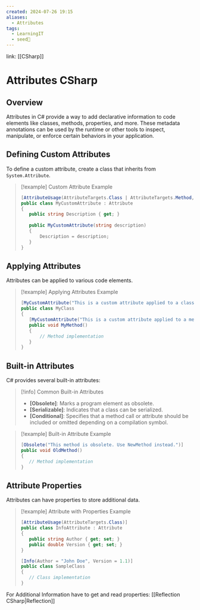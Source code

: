 ```yaml
---
created: 2024-07-26 19:15
aliases:
  - Attributes
tags:
  - LearningIT
  - seed🌱
---
```


link: [[CSharp]]

# Attributes CSharp
## Overview

Attributes in C# provide a way to add declarative information to code elements like classes, methods, properties, and more. These metadata annotations can be used by the runtime or other tools to inspect, manipulate, or enforce certain behaviors in your application.

## Defining Custom Attributes

To define a custom attribute, create a class that inherits from `System.Attribute`.

> [!example] Custom Attribute Example
>``` csharp
>[AttributeUsage(AttributeTargets.Class | AttributeTargets.Method, AllowMultiple = true)]
>public class MyCustomAttribute : Attribute
>{
>    public string Description { get; }
>    
>    public MyCustomAttribute(string description)
>    {
>        Description = description;
>    }
>}
>
>```

## Applying Attributes

Attributes can be applied to various code elements.

> [!example] Applying Attributes Example
>``` csharp
>[MyCustomAttribute("This is a custom attribute applied to a class.")]
>public class MyClass
>{
>    [MyCustomAttribute("This is a custom attribute applied to a method.")]
>    public void MyMethod()
>    {
>        // Method implementation
>    }
>}
>```

## Built-in Attributes

C# provides several built-in attributes:

> [!info] Common Built-in Attributes
> 
> - **[Obsolete]**: Marks a program element as obsolete.
> - **[Serializable]**: Indicates that a class can be serialized.
> - **[Conditional]**: Specifies that a method call or attribute should be included or omitted depending on a compilation symbol.

> [!example] Built-in Attribute Example
>``` csharp
>[Obsolete("This method is obsolete. Use NewMethod instead.")]
>public void OldMethod()
>{
>    // Method implementation
>}
>```

## Attribute Properties

Attributes can have properties to store additional data.

> [!example] Attribute with Properties Example
>
>``` csharp
>[AttributeUsage(AttributeTargets.Class)]
>public class InfoAttribute : Attribute
>{
>    public string Author { get; set; }
>    public double Version { get; set; }
>}
>
>[Info(Author = "John Doe", Version = 1.1)]
>public class SampleClass
>{
>    // Class implementation
>}
>```

For Additional Information have to get and read properties: [[Reflection CSharp|Reflection]]